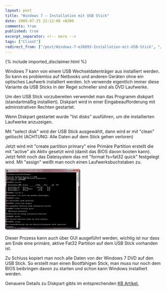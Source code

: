 ```yaml
---
layout: post
title: "Windows 7 – Installation mit USB Stick"
date: 2009-07-25 22:12:00 +0200
comments: true
published: true
excerpt_separator: <!-- more -->
tags: ["Client"]
redirect_from: ["/post/Windows-7-e28093-Installation-mit-USB-Stick", "/post/windows-7-e28093-installation-mit-usb-stick"]
---
```

<!-- more -->
{% include imported_disclaimer.html %}
<p>Windows 7 kann von einem USB Wechseldatentr&auml;ger aus installiert werden. So kann es problemlos auf Netbooks und anderen Ger&auml;ten ohne ein optisches Laufwerk installiert werden. Ich verwende eigentlich immer diese Variante da USB Sticks in der Regel schneller sind als DVD Laufwerke.</p>
<p>Um den USB Stick vorzubereiten verwendet man das Programm diskpart (standartm&auml;&szlig;ig installiert). Diskpart wird in einer Eingabeaufforderung mit administrativen Rechten gestartet.</p>
<p>Wenn Diskpart gestartet wurde "list disks" ausf&uuml;hren, um die installierten Laufwerke anzuzeigen.</p>
<p>Mit "select disk" wird der USB Stick ausgew&auml;hlt, dann wird er mit "clean" gel&ouml;scht (ACHTUNG: Alle Daten auf dem Stick gehen verloren)</p>
<p>Jetzt wird mit "create partition primary" eine Prim&auml;re Partition erstellt die mit "active" als Aktiv gesetzt wird (damit das BIOS davon booten kann). Jetzt fehlt noch das Dateisystem das mit "format fs=fat32 quick" festgelegt wird. Mit "assign" wei&szlig;t man noch einen Laufwerksbuchstaben zu.</p>
<p><a href="/assets/image_7.png"><img style="border-right-width: 0px; display: inline; border-top-width: 0px; border-bottom-width: 0px; margin-left: 0px; border-left-width: 0px; margin-right: 0px" title="image" src="/assets/image_thumb_7.png" border="0" alt="image" width="244" height="198" /></a></p>
<p>Dieser Prozess kann auch &uuml;ber GUI ausgef&uuml;hrt werden, wichtig ist nur dass am Ende eine prim&auml;re, aktive Fat32 Partition auf dem USB Stick vorhanden ist.</p>
<p>Zu Schluss kopiert man noch alle Daten von der Windows 7 DVD auf den USB Stick. So erstellt man einen Bootf&auml;higen Stick, man muss nur noch dem BIOS beibringen davon zu starten und schon kann Windows installiert werden.</p>
<p>Genauere Details zu Diskpart gibts im entsprechenden <a href="http://support.microsoft.com/kb/300415/de" target="_blank">KB Artikel.</a></p>
